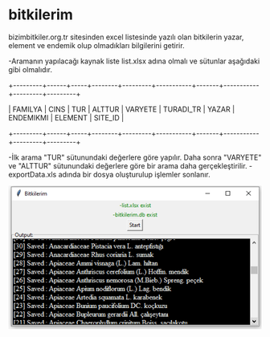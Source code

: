 # bitkilerim
bizimbitkiler.org.tr sitesinden excel listesinde yazılı olan bitkilerin yazar, element ve endemik olup olmadıkları bilgilerini getirir.

-Aramanın yapılacağı kaynak liste list.xlsx adına olmalı ve sütunlar aşağıdaki gibi olmalıdır.

+---------+------+-----+--------+---------+-----------+-------+-----------+---------+---------+

| FAMILYA | CINS | TUR | ALTTUR | VARYETE | TURADI_TR | YAZAR | ENDEMIKMI | ELEMENT | SITE_ID |

+---------+------+-----+--------+---------+-----------+-------+-----------+---------+---------+



-İlk arama "TUR" sütunundaki değerlere göre yapılır. Daha sonra "VARYETE" ve  "ALTTUR" sütunundaki değerlere göre bir arama daha gerçekleştirilir.
-exportData.xls adında bir dosya oluşturulup işlemler sonlanır.


![alt text](ss.PNG)
